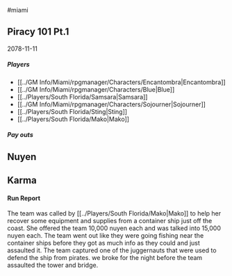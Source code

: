 #miami 
## Piracy 101 Pt.1
2078-11-11
##### Players
- [[../GM Info/Miami/rpgmanager/Characters/Encantombra|Encantombra]]
- [[../GM Info/Miami/rpgmanager/Characters/Blue|Blue]]
- [[../Players/South Florida/Samsara|Samsara]]
- [[../GM Info/Miami/rpgmanager/Characters/Sojourner|Sojourner]]
- [[../Players/South Florida/Sting|Sting]]
- [[../Players/South Florida/Mako|Mako]]
##### Pay outs
Nuyen
- 
Karma
- 

#### Run Report
The team was called by [[../Players/South Florida/Mako|Mako]] to help her recover some equipment and supplies from a container ship just off the coast. She offered the team 10,000 nuyen each and was talked into 15,000 nuyen each. The team went out like they were going fishing near the container ships before they got as much info as they could and just assaulted it. The team captured one of the juggernauts that were used to defend the ship from pirates. we broke for the night before the team assaulted the tower and bridge.